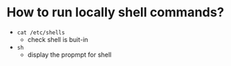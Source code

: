 # How to run locally shell commands?
* `cat /etc/shells`
  * check shell is buit-in
* `sh`
  * display the propmpt for shell